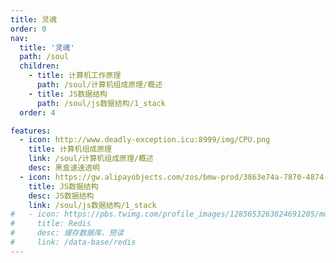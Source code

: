 ```yaml
---
title: 灵魂
order: 0
nav:
  title: '灵魂'
  path: /soul
  children:
    - title: 计算机工作原理
      path: /soul/计算机组成原理/概述
    - title: JS数据结构
      path: /soul/js数据结构/1_stack
  order: 4

features:
  - icon: http://www.deadly-exception.icu:8999/img/CPU.png
    title: 计算机组成原理
    link: /soul/计算机组成原理/概述
    desc: 黑盒速速透明
  - icon: https://gw.alipayobjects.com/zos/bmw-prod/3863e74a-7870-4874-b1e1-00a8cdf47684/kj9t7ww3_w144_h144.png
    title: JS数据结构
    desc: JS数据结构
    link: /soul/js数据结构/1_stack
#   - icon: https://pbs.twimg.com/profile_images/1285653263824691205/mu4nJ7Gb_normal.png
#     title: Redis
#     desc: 缓存数据库、预读
#     link: /data-base/redis
---
```

